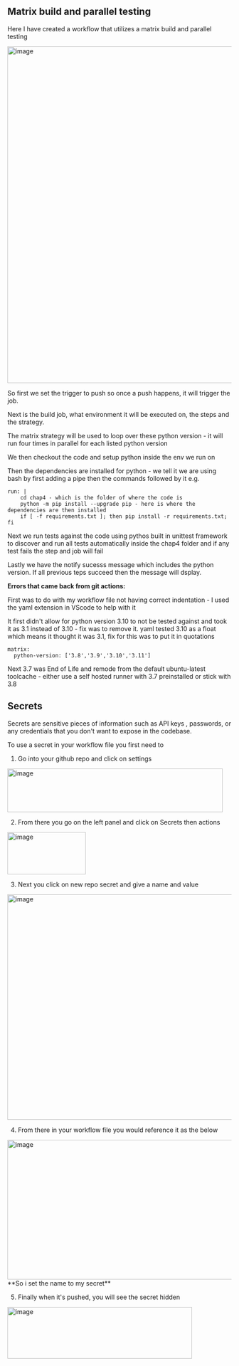 Matrix build and parallel testing
---

Here I have created a workflow that utilizes a matrix build and parallel testing

<img width="1041" height="757" alt="image" src="https://github.com/user-attachments/assets/bf3bbb25-77bc-4c99-86b8-99c4d7539b5e" />

So first we set the trigger to push so once a push happens, it will trigger the job. 

Next is the build job, what environment it will be executed on, the steps and the strategy.

The matrix strategy will be used to loop over these python version - it will run four times in parallel for each listed python version 

We then checkout the code and setup python inside the env we run on

Then the dependencies are installed for python - we tell it we are using bash by first adding a pipe then the commands followed by it e.g.

```
run: |
    cd chap4 - which is the folder of where the code is
    python -m pip install --upgrade pip - here is where the dependencies are then installed
    if [ -f requirements.txt ]; then pip install -r requirements.txt; fi
```

Next we run tests against the code using pythos built in unittest framework to discover and run all tests automatically inside the chap4 folder and if any test fails the step  and job will fail 

Lastly we have the notify sucesss message which includes the python version. If all previous teps succeed then the message will dsplay.


**Errors that came back from git actions:**

First was to do with my workflow file not having correct indentation - I used the yaml extension in VScode to help with it

It first didn't allow for python version 3.10 to not be tested against and took it as 3.1 instead of 3.10 - fix was to remove it. yaml tested 3.10 as a float which means it thought it was 3.1, fix for this was to put it in quotations

```
matrix:
  python-version: ['3.8','3.9','3.10','3.11']
```

Next 3.7 was End of Life and remode from the default ubuntu-latest toolcache - either use a self hosted runner with 3.7 preinstalled or stick with 3.8


Secrets
---
Secrets are sensitive pieces of information such as API keys , passwords, or any credentials that you don't want to expose in the codebase. 

To use a secret in your workflow file you first need to

1. Go into your github repo and click on settings
<img width="484" height="98" alt="image" src="https://github.com/user-attachments/assets/37afffb9-58c3-4959-b300-ee2355209563" />

2. From there you go on the left panel and click on Secrets then actions
<img width="176" height="95" alt="image" src="https://github.com/user-attachments/assets/9fa6e931-184a-43d4-b0c1-ee367496a46a" />

3. Next you click on new repo secret and give a name and value

<img width="989" height="507" alt="image" src="https://github.com/user-attachments/assets/fc583ca3-8d37-4dd6-9c03-8c56a56649a4" />

4. From there in your workflow file you would reference it as the below
<img width="795" height="314" alt="image" src="https://github.com/user-attachments/assets/2c14f303-2ea3-41ed-a817-d5ced5251b6f" />
**So i set the name to my secret**

5. Finally when it's pushed, you will see the secret hidden
<img width="415" height="116" alt="image" src="https://github.com/user-attachments/assets/3cf3271f-7b26-488d-aecf-fe0efa5e1d02" />



